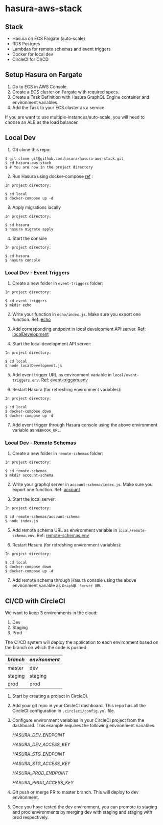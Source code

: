 # hasura-aws-stack

## Stack

- Hasura on ECS Fargate (auto-scale)
- RDS Postgres
- Lambdas for remote schemas and event triggers
- Docker for local dev
- CircleCI for CI/CD

## Setup Hasura on Fargate

1. Go to ECS in AWS Console.
2. Create a ECS cluster on Fargate with required specs.
3. Create a Task Definition with Hasura GraphQL Engine container and environment variables.
4. Add the Task to your ECS cluster as a service.

If you are want to use multiple-instances/auto-scale, you will need to choose an ALB as the load balancer.

## Local Dev

1. Git clone this repo:

```
$ git clone git@github.com:hasura/hasura-aws-stack.git
$ cd hasura-aws-stack
$ # You are now in the project directory
```

2. Run Hasura using docker-compose [ref](https://github.com/hasura/graphql-engine/tree/master/install-manifests/docker-compose) :

```
In project directory:

$ cd local
$ docker-compose up -d
```

3. Apply migrations locally

```
In project directory;

$ cd hasura
$ hasura migrate apply
```

4. Start the console

```
In project directory:

$ cd hasura
$ hasura console
```

### Local Dev - Event Triggers

1. Create a new folder in `event-triggers` folder:

```
In project directory:

$ cd event-triggers
$ mkdir echo
```

2. Write your function in `echo/index.js`. Make sure you export one function. Ref: [echo](event-triggers/echo/index.js)

3. Add corresponding endpoint in local development API server. Ref: [localDevelopment](local/localDevelopment.js)

4. Start the local development API server:

```
In project directory:

$ cd local
$ node localDevelopment.js
```

5. Add event trigger URL as environment variable in `local/event-triggers.env`. Ref: [event-triggers.env](local/event-triggers.env)

6. Restart Hasura (for refreshing environment variables):

```
In project directory:

$ cd local
$ docker-compose down
$ docker-compose up -d
```

7. Add event trigger through Hasura console using the above environment variable as `WEBHOOK_URL`.

### Local Dev - Remote Schemas

1. Create a new folder in `remote-schemas` folder:

```
In project directory:

$ cd remote-schemas
$ mkdir account-schema
```

2. Write your graphql server in `account-schema/index.js`. Make sure you export one function. Ref: [account](remote-schemas/account-schema/index.js)

3. Start the local server:

```
In project directory:

$ cd remote-schemas/account-schema
$ node index.js
```

5. Add remote schema URL as environment variable in `local/remote-schema.env`. Ref: [remote-schemas.env](local/remote-schemas.env)

6. Restart Hasura (for refreshing environment variables):

```
In project directory:

$ cd local
$ docker-compose down
$ docker-compose up -d
```

7. Add remote schema through Hasura console using the above environment variable as `GraphQL Server URL`.

## CI/CD with CircleCI

We want to keep 3 environments in the cloud:

1. Dev
2. Staging
3. Prod

The CI/CD system will deploy the application to each environment based on the branch on which the code is pushed: 

| _branch_ | _environment_ |
|----------|---------------|
| master   | dev           |
| staging  | staging       |
| prod     | prod          |

1. Start by creating a project in CircleCI.

2. Add your git repo in your CircleCI dashboard. This repo has all the CircleCI configuration in `.circleci/config.yml` file.

3. Configure environment variables in your CircleCI project from the dashboard. This example requires the following environment variables:

    _HASURA_DEV_ENDPOINT_

    _HASURA_DEV_ACCESS_KEY_

    _HASURA_STG_ENDPOINT_

    _HASURA_STG_ACCESS_KEY_

    _HASURA_PROD_ENDPOINT_

    _HASURA_PROD_ACCESS_KEY_

4. Git push or merge PR to master branch. This will deploy to dev environment.

5. Once you have tested the dev environment, you can promote to staging and prod environments by merging dev with staging and staging with prod respectively.
